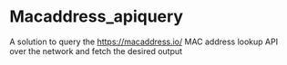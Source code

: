 # Macaddress_apiquery
A solution to query the https://macaddress.io/ MAC address lookup API over the network and fetch the desired output
